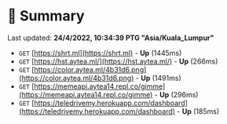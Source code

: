 # 📖 Summary
Last updated: **24/4/2022, 10:34:39 PTG "Asia/Kuala_Lumpur"**

- `GET` [https://shrt.ml](https://shrt.ml) - **Up** (1445ms)
- `GET` [https://hst.aytea.ml/](https://hst.aytea.ml/) - **Up** (266ms)
- `GET` [https://color.aytea.ml/4b31d6.png](https://color.aytea.ml/4b31d6.png) - **Up** (1491ms)
- `GET` [https://memeapi.aytea14.repl.co/gimme](https://memeapi.aytea14.repl.co/gimme) - **Up** (296ms)
- `GET` [https://teledrivemy.herokuapp.com/dashboard](https://teledrivemy.herokuapp.com/dashboard) - **Up** (185ms)
